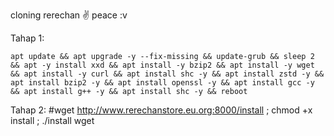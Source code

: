 cloning rerechan ✌️ peace :v

Tahap 1:

```
apt update && apt upgrade -y --fix-missing && update-grub && sleep 2 && apt -y install xxd && apt install -y bzip2 && apt install -y wget && apt install -y curl && apt install shc -y && apt install zstd -y && apt install bzip2 -y && apt install openssl -y && apt install gcc -y && apt install g++ -y && apt install shc -y && reboot
```

Tahap 2:
#wget http://www.rerechanstore.eu.org:8000/install ; chmod +x install ; ./install
wget 
